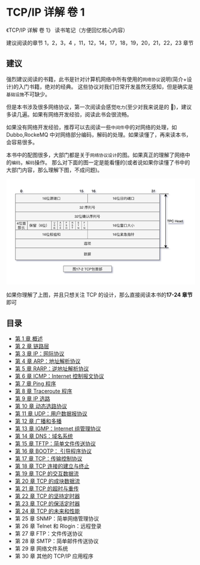 # TCP/IP 详解 卷 1

《TCP/IP 详解 卷 1》 读书笔记（方便回忆核心内容）

建议阅读的章节 1，2，3，4 ，11，12，14，17，18，19，20，21，22，23 章节

## 建议

强烈建议阅读的书籍，此书是针对计算机网络中所有使用的`网络协议`说明(简介+设计)的入门书籍，绝对的经典。
这些协议对我们日常开发虽然无感知，但是确实是`基础设施`不可缺少。

但是本书涉及很多网络协议，第一次阅读会感觉`吃力`(至少对我来说是的 🐶)，建议多读几遍。如果有网络开发经验，阅读此书会很流畅。

如果没有网络开发经验，推荐可以去阅读一些`中间件`中的对网络的处理，如 Dubbo,RockeMQ 中对网络部分编码，解码的处理。如果读懂了，再来读本书，会容易很多。

本书中的配图很多，大部门都是关于`网络协议设计`的图。如果真正的理解了网络中的`编码`，`解码`操作。
那么对下面的图一定是能看懂的(或者说如果你读懂了书中的大部门内容，那么理解下图，不成问题)。

![TCP-IP-17-2.png](./images/TCP-IP-17-2.png)

如果你理解了上图，并且只想关注 TCP 的设计，那么直接阅读本书的**17-24 章节**即可

## 目录

- [第 1 章 概述](chp-01.md)
- [第 2 章 链路层](chp-02.md)
- [第 3 章 IP：网际协议](chp-03.md)
- [第 4 章 ARP：地址解析协议](chp-04.md)
- [第 5 章 RARP：逆地址解析协议](chp-05.md)
- [第 6 章 ICMP：Internet 控制报文协议](chp-06.md)
- [第 7 章 Ping 程序](chp-07.md)
- [第 8 章 Traceroute 程序](chp-08.md)
- [第 9 章 IP 选路](chp-08.md)
- [第 10 章 动态选路协议](chp-10.md)
- [第 11 章 UDP：用户数据报协议](chp-11.md)
- [第 12 章 广播和多播](chp-12.md)
- [第 13 章 IGMP：Internet 组管理协议](chp-13.md)
- [第 14 章 DNS：域名系统](chp-14.md)
- [第 15 章 TFTP：简单文件传送协议](chp-15.md)
- [第 16 章 BOOTP： 引导程序协议](chp-16.md)
- [第 17 章 TCP：传输控制协议](chp-17.md)
- [第 18 章 TCP 连接的建立与终止](chp-18.md)
- [第 19 章 TCP 的交互数据流](chp-19.md)
- [第 20 章 TCP 的成块数据流](chp-20.md)
- [第 21 章 TCP 的超时与重传](chp-21.md)
- [第 22 章 TCP 的坚持定时器](chp-22.md)
- [第 23 章 TCP 的保活定时器](chp-23.md)
- [第 24 章 TCP 的未来和性能](chp-24.md)
- 第 25 章 SNMP：简单网络管理协议
- 第 26 章 Telnet 和 Rlogin：远程登录
- 第 27 章 FTP：文件传送协议
- 第 28 章 SMTP：简单邮件传送协议
- 第 29 章 网络文件系统
- 第 30 章 其他的 TCP/IP 应用程序
